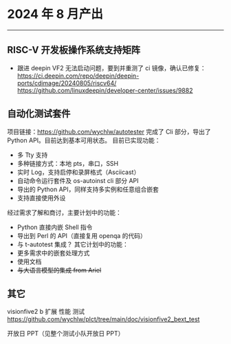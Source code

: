 # 2024 年 8 月产出

---

## RISC-V 开发板操作系统支持矩阵

- 跟进 deepin VF2 无法启动问题，要到并重测了 ci 镜像，确认已修复：https://ci.deepin.com/repo/deepin/deepin-ports/cdimage/20240805/riscv64/ https://github.com/linuxdeepin/developer-center/issues/9882

## 自动化测试套件

项目链接：https://github.com/wychlw/autotester
完成了 Cli 部分，导出了 Python API。目前达到基本可用状态。
目前已实现功能：
- 多 Tty 支持
- 多种链接方式：本地 pts，串口，SSH
- 实时 Log，支持启停和录屏格式（Asciicast）
- 自动命令运行套件及 os-autoinst cli 部分 API
- 导出的 Python API，同样支持多实例和任意组合嵌套
- 支持直接使用外设

经过需求了解和商讨，主要计划中的功能：
- Python 直接内嵌 Shell 指令
- 导出到 Perl 的 API（直接复用 openqa 的代码）
- 与 t-autotest 集成？
其它计划中的功能：
- 更多需求中的嵌套处理方式
- 使用文档
- ~~与大语言模型的集成 from Ariel~~

## 其它

visionfive2 b 扩展 性能 测试
https://github.com/wychlw/plct/tree/main/doc/visionfive2_bext_test

开放日 PPT（见整个测试小队开放日 PPT）
